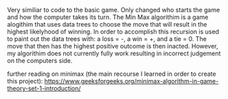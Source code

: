 Very similiar to code to the basic game. Only changed who starts the game and how the computer takes its turn. The Min Max algorithim is a game alogithim that uses data trees to choose the move that will result in the highest likelyhood of winning. In order to accomplish this recursion is used to paint out the data trees with: a loss = -, a win = +, and a tie = 0. The move that then has the highest positive outcome is then inacted. However, my algorithim does not currently fully work resulting in incorrect judgement on the computers side. 

further reading on minimax (the main recourse I learned in order to create this project): https://www.geeksforgeeks.org/minimax-algorithm-in-game-theory-set-1-introduction/